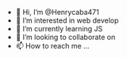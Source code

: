- 👋 Hi, I’m @Henrycaba471
- 👀 I’m interested in web develop
- 🌱 I’m currently learning JS
- 💞️ I’m looking to collaborate on 
- 📫 How to reach me ...

<!---
Henrycaba471/Henrycaba471 is a ✨ special ✨ repository because its `README.md` (this file) appears on your GitHub profile.
You can click the Preview link to take a look at your changes.
--->
